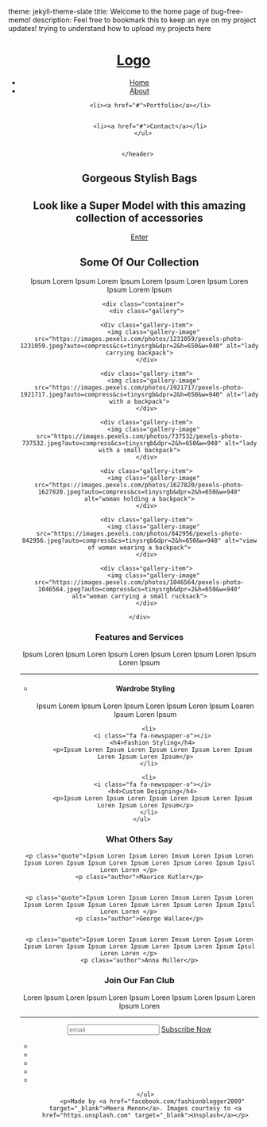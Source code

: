 theme: jekyll-theme-slate
title: Welcome to the home page of bug-free-memo!
description: Feel free to bookmark this to keep an eye on my project updates!
trying to understand how to upload my projects here
<body>
  <header class="header">
		<h1 class="logo"><a href="#">Logo</a></h1>
      <ul class="main-nav">
          <li><a href="#">Home</a></li>
          <li><a href="#">About</a></li>
          
          <li><a href="#">Portfolio</a></li>
          
            
          <li><a href="#">Contact</a></li>
      </ul>
    
      
	</header> 
 
  <section class="hero">
    <div class="parallax">
    <h1>Gorgeous Stylish Bags</h1>
    <h2
        >Look like a Super Model with this amazing collection of accessories</h2>
    <a href="#" class="btn">Enter</a>
    </div>
    
  </section>
  <section class= "collection">
    <h2>Some Of Our Collection</h2>
    <p>Ipsum Lorem Ipsum Lorem Ipsum Lorem Ipsum Loren Ipsum Loren Ipsum Lorem Ipsum</p>
    
    
      <div class="container">
        <div class="gallery">

		<div class="gallery-item">
			<img class="gallery-image" src="https://images.pexels.com/photos/1231059/pexels-photo-1231059.jpeg?auto=compress&cs=tinysrgb&dpr=2&h=650&w=940" alt="lady carrying backpack">
		</div>

		<div class="gallery-item">
			<img class="gallery-image" src="https://images.pexels.com/photos/1921717/pexels-photo-1921717.jpeg?auto=compress&cs=tinysrgb&dpr=2&h=650&w=940" alt="lady with a backpack">
		</div>

		<div class="gallery-item">
			<img class="gallery-image" src="https://images.pexels.com/photos/737532/pexels-photo-737532.jpeg?auto=compress&cs=tinysrgb&dpr=2&h=650&w=940" alt="lady with a small backpack">
		</div>

		<div class="gallery-item">
			<img class="gallery-image" src="https://images.pexels.com/photos/1627820/pexels-photo-1627820.jpeg?auto=compress&cs=tinysrgb&dpr=2&h=650&w=940" alt="woman holding a backpack">
		</div>

		<div class="gallery-item">
			<img class="gallery-image" src="https://images.pexels.com/photos/842956/pexels-photo-842956.jpeg?auto=compress&cs=tinysrgb&dpr=2&h=650&w=940" alt="view of woman wearing a backpack">
		</div>

		<div class="gallery-item">
			<img class="gallery-image" src="https://images.pexels.com/photos/1046564/pexels-photo-1046564.jpeg?auto=compress&cs=tinysrgb&dpr=2&h=650&w=940" alt="woman carrying a small rucksack">
		</div>

	</div>

</div>
  
  </section>
  <section class="features">
    <h3>Features and Services</h3>
    <p>Ipsum Loren Ipsum Loren Ipsum Loren Ipsum Loren Ipsum Loren Ipsum Loren Ipsum</p>
    <hr>
    <ul class="grid">
      <li>
        <i class="fa fa-cubes"></i>
        <h4>Wardrobe Styling</h4>
        <p>Ipsum Lorem Ipsum Loren Ipsum Loren Ipsum Loren Ipsum Loaren Ipsum Loren Ipsum</p>
        
      <li>
        <i class="fa fa-newspaper-o"></i>
        <h4>Fashion Styling</h4>
        <p>Ipsum Loren Ipsum Loren Ipsum Loren Ipsum Loren Ipsum Loren Ipsum Loren Ipsum</p>
      </li>
      
      <li>
        <i class="fa fa-newspaper-o"></i>
        <h4>Custom Designing</h4>
        <p>Ipsum Loren Ipsum Loren Ipsum Loren Ipsum Loren Ipsum Loren Ipsum Loren Ipsum</p>
      </li>
    </ul>  
   
  </section>
  
  <section class = "reviews">
    <h3 class="title">What Others Say</h3>
    
    <p class="quote">Ipsum Loren Ipsum Loren Imsum Loren Ipsum Loren Ipsum Loren Ipsum Ipsum Loren Ipsum Loren Ipsum Loren Ipsum Ipsul Loren Loren </p>      
    <p class="author">Maurice Kutler</p>
    
    
    <p class="quote">Ipsum Loren Ipsum Loren Imsum Loren Ipsum Loren Ipsum Loren Ipsum Ipsum Loren Ipsum Loren Ipsum Loren Ipsum Ipsul Loren Loren </p>      
    <p class="author">George Wallace</p>
    
    
    <p class="quote">Ipsum Loren Ipsum Loren Imsum Loren Ipsum Loren Ipsum Loren Ipsum Ipsum Loren Ipsum Loren Ipsum Loren Ipsum Ipsul Loren Loren </p>      
    <p class="author">Anna Muller</p>
    
  </section>
  
  <section class="contact">
    <h3>Join Our Fan Club</h3>
    <p>Loren Ipsum Loren Ipsum Loren Ipsum Loren Ipsum Loren Ipsum Loren Ipsum Loren</p>
    <hr>
    <form>
      <input type="email" placeholder="email">
      <a href="#" class="button">Subscribe Now</a> 
    </form>
  </section>
          

  <footer class="page-footer">
    <ul class="social-icons icons-flat list-unstyled  list-inline">
      <li><a href="#" target="_blank"><i class="fa fa-twitter-square"></i></a></li>
      <li><a href="#" target="_blank"><i class="fa fa-facebook-square"></i></a></li>
      <li><a href="#" target="_blank"><i class="fa fa-instagram-square"></i></a></li>
      <li><a href="#" target="_blank"><i class="fa fa-pinterest-square"></i></a></li>
      <li><a href="#" target="_blank"><i class="fa fa-github-square"></i></a></li>
        
      
    </ul>
        <p>Made by <a href="facebook.com/fashionblogger2009" target="_blank">Meera Menon</a>. Images courtesy to <a href="https.unsplash.com" target="_blank">Unsplash</a></p>
  </footer>
</body>

